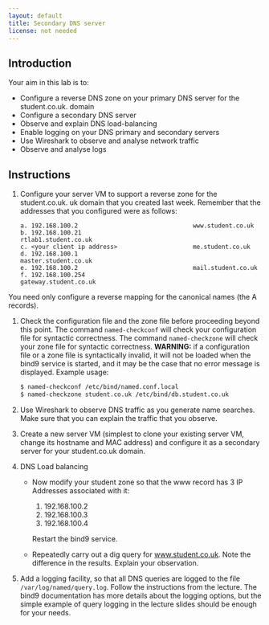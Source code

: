 ```yaml
---
layout: default
title: Secondary DNS server
license: not needed
---
```


## Introduction

Your aim in this lab is to:

* Configure a reverse DNS zone on your primary DNS server for the 
  student.co.uk. domain
* Configure a secondary DNS server
* Observe and explain DNS load-balancing
* Enable logging on your DNS primary and secondary servers
* Use Wireshark to observe and analyse network traffic
* Observe and analyse logs

## Instructions

1. Configure your server VM to support a reverse zone for the student.co.uk. 
   uk domain that you created last week. Remember that the addresses that 
   you configured were as follows:

     ```
     a. 192.168.100.2                                www.student.co.uk
     b. 192.168.100.21                               rtlab1.student.co.uk
     c. <your client ip address>                     me.student.co.uk
     d. 192.168.100.1                                master.student.co.uk
     e. 192.168.100.2                                mail.student.co.uk
     f. 192.168.100.254                              gateway.student.co.uk
     ```
You need only configure a reverse mapping for the canonical names (the A records).  

1. Check the configuration file and the zone file before proceeding beyond this
   point. The command `named-checkconf` will check your configuration file for
   syntactic correctness. The command `named-checkzone` will check your zone file
   for syntactic correctness. **WARNING:** if a configuration file or a zone file
   is syntactically invalid, it will not be loaded when the bind9 service is
   started, and it may be the case that no error message is displayed. Example
   usage:

     ```sh
     $ named-checkconf /etc/bind/named.conf.local
     $ named-checkzone student.co.uk /etc/bind/db.student.co.uk
     ```

1. Use Wireshark to observe DNS traffic as you generate name searches. Make
   sure that you can explain the traffic that you observe.  

1. Create a new server VM (simplest to clone your existing server VM, change
   its hostname and MAC address) and configure it as a secondary server for
   your student.co.uk domain. 

1. DNS Load balancing

   * Now modify your student zone so that the www record has 3 IP Addresses 
     associated with it:

      1. 192.168.100.2
      1. 192.168.100.3
      1. 192.168.100.4

     Restart the bind9 service.
   * Repeatedly carry out a dig query for www.student.co.uk. Note the 
   difference in the results. Explain your observation.

1. Add a logging facility, so that all DNS queries are logged to the file
   `/var/log/named/query.log`. Follow the instructions from the lecture. The
   bind9 documentation has more details about the logging options, but the
   simple example of query logging in the lecture slides should be enough for
   your needs.
